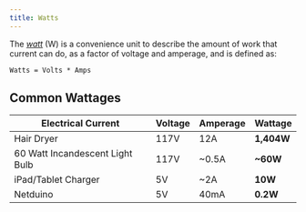 ```yaml
---
title: Watts
---
```


The _[watt](https://en.wikipedia.org/wiki/Watt)_ (W) is a convenience unit to describe the amount of work that current can do, as a factor of voltage and amperage, and is defined as:

```
Watts = Volts * Amps
```

## Common Wattages

| Electrical Current              | Voltage | Amperage | Wattage    |
|---------------------------------|---------|----------|------------|
| Hair Dryer                      | 117V    | 12A      | **1,404W** |
| 60 Watt Incandescent Light Bulb | 117V    | ~0.5A    | **~60W**   |
| iPad/Tablet Charger             | 5V      | ~2A      | **10W**    |
| Netduino                        | 5V      | 40mA     | **0.2W**   |
